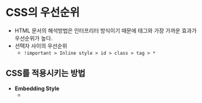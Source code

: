 # CSS의 우선순위

- HTML 문서의 해석방법은 인터프리터 방식이기 때문에 태그와 가장 가까운 효과가 우선순위가 높다.
- 선택자 사이의 우선순위
    - `!important > Inline style > id > class > tag > *`
		
## CSS를 적용시키는 방법

- **Embedding Style**
    - <style>태그를 사용하여 문서에 직접 정의하는 방식
- **Inline Style**
    - 적용하고자 하는 태그에 style속성을 이용하여 직접 정의하는 방식
- **External Style**
    - 별도의 파일을 만들어서 해당문서에 링크시켜 사용하는 방식